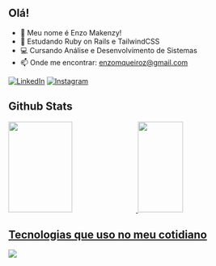## Olá!
- 👋 Meu nome é Enzo Makenzy!
- 🌱 Estudando Ruby on Rails e TailwindCSS
- 💻 Cursando Análise e Desenvolvimento de Sistemas 
- 📫 Onde me encontrar: enzomqueiroz@gmail.com 

[![LinkedIn](https://img.shields.io/badge/LinkedIn-0077B5?style=for-the-badge&logo=linkedin&logoColor=white)](https://www.linkedin.com/in/enzo-makenzy-5a454a220/) 
[![Instagram](https://img.shields.io/badge/Instagram-E4405F?style=for-the-badge&logo=instagram&logoColor=white)](https://www.instagram.com/enzomakenzy/)

## Github Stats
  <div>
  <a href="https://github.com/enzomakenzy/">
  <img height="180em" width="50%" src="https://github-readme-stats.vercel.app/api?username=enzomakenzy&show_icons=true&theme=radical&include_all_commits=true&count_private=true"/>
  <img height="180em" width="42%" src="https://github-readme-stats.vercel.app/api/top-langs/?username=enzomakenzy&layout=compact&langs_count=7&theme=radical"/>
  </div>

## Tecnologias que uso no meu cotidiano

<p>
  <a href="https://skillicons.dev">
    <img src="https://skillicons.dev/icons?i=ruby,rails,js,html,css,postgres,git,github" />
  </a>
</p>
